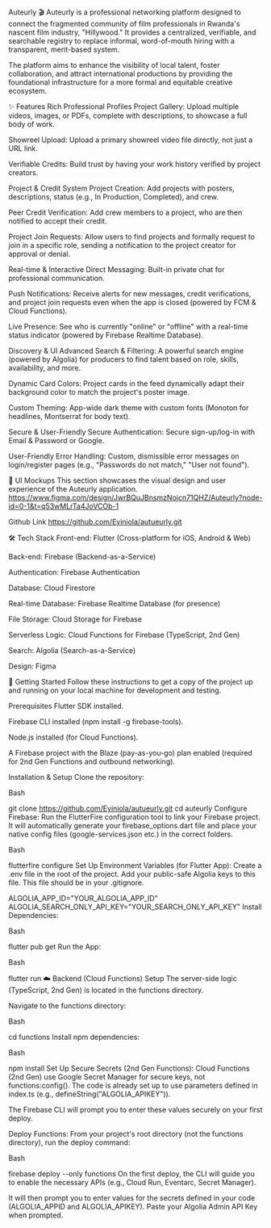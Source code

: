 Auteurly 🎬
Auteurly is a professional networking platform designed to connect the fragmented community of film professionals in Rwanda's nascent film industry, "Hillywood." It provides a centralized, verifiable, and searchable registry to replace informal, word-of-mouth hiring with a transparent, merit-based system.

The platform aims to enhance the visibility of local talent, foster collaboration, and attract international productions by providing the foundational infrastructure for a more formal and equitable creative ecosystem.

✨ Features
Rich Professional Profiles
Project Gallery: Upload multiple videos, images, or PDFs, complete with descriptions, to showcase a full body of work.

Showreel Upload: Upload a primary showreel video file directly, not just a URL link.

Verifiable Credits: Build trust by having your work history verified by project creators.

Project & Credit System
Project Creation: Add projects with posters, descriptions, status (e.g., In Production, Completed), and crew.

Peer Credit Verification: Add crew members to a project, who are then notified to accept their credit.

Project Join Requests: Allow users to find projects and formally request to join in a specific role, sending a notification to the project creator for approval or denial.

Real-time & Interactive
Direct Messaging: Built-in private chat for professional communication.

Push Notifications: Receive alerts for new messages, credit verifications, and project join requests even when the app is closed (powered by FCM & Cloud Functions).

Live Presence: See who is currently "online" or "offline" with a real-time status indicator (powered by Firebase Realtime Database).

Discovery & UI
Advanced Search & Filtering: A powerful search engine (powered by Algolia) for producers to find talent based on role, skills, availability, and more.

Dynamic Card Colors: Project cards in the feed dynamically adapt their background color to match the project's poster image.

Custom Theming: App-wide dark theme with custom fonts (Monoton for headlines, Montserrat for body text).

Secure & User-Friendly
Secure Authentication: Secure sign-up/log-in with Email & Password or Google.

User-Friendly Error Handling: Custom, dismissible error messages on login/register pages (e.g., "Passwords do not match," "User not found").

📱 UI Mockups
This section showcases the visual design and user experience of the Auteurly application. https://www.figma.com/design/JwrBQuJBnsmzNojcn71QHZ/Auteurly?node-id=0-1&t=q53wMLrTa4JoVCOb-1

Github Link
https://github.com/Eyiniola/autueurly.git

🛠️ Tech Stack
Front-end: Flutter (Cross-platform for iOS, Android & Web)

Back-end: Firebase (Backend-as-a-Service)

Authentication: Firebase Authentication

Database: Cloud Firestore

Real-time Database: Firebase Realtime Database (for presence)

File Storage: Cloud Storage for Firebase

Serverless Logic: Cloud Functions for Firebase (TypeScript, 2nd Gen)

Search: Algolia (Search-as-a-Service)

Design: Figma

🚀 Getting Started
Follow these instructions to get a copy of the project up and running on your local machine for development and testing.

Prerequisites
Flutter SDK installed.

Firebase CLI installed (npm install -g firebase-tools).

Node.js installed (for Cloud Functions).

A Firebase project with the Blaze (pay-as-you-go) plan enabled (required for 2nd Gen Functions and outbound networking).

Installation & Setup
Clone the repository:

Bash

git clone https://github.com/Eyiniola/autueurly.git
cd auteurly
Configure Firebase: Run the FlutterFire configuration tool to link your Firebase project. It will automatically generate your firebase_options.dart file and place your native config files (google-services.json etc.) in the correct folders.

Bash

flutterfire configure
Set Up Environment Variables (for Flutter App): Create a .env file in the root of the project. Add your public-safe Algolia keys to this file. This file should be in your .gitignore.

ALGOLIA_APP_ID="YOUR_ALGOLIA_APP_ID"
ALGOLIA_SEARCH_ONLY_API_KEY="YOUR_SEARCH_ONLY_API_KEY"
Install Dependencies:

Bash

flutter pub get
Run the App:

Bash

flutter run
☁️ Backend (Cloud Functions) Setup
The server-side logic (TypeScript, 2nd Gen) is located in the functions directory.

Navigate to the functions directory:

Bash

cd functions
Install npm dependencies:

Bash

npm install
Set Up Secure Secrets (2nd Gen Functions): Cloud Functions (2nd Gen) use Google Secret Manager for secure keys, not functions:config(). The code is already set up to use parameters defined in index.ts (e.g., defineString("ALGOLIA_APIKEY")).

The Firebase CLI will prompt you to enter these values securely on your first deploy.

Deploy Functions: From your project's root directory (not the functions directory), run the deploy command:

Bash

firebase deploy --only functions
On the first deploy, the CLI will guide you to enable the necessary APIs (e.g., Cloud Run, Eventarc, Secret Manager).

It will then prompt you to enter values for the secrets defined in your code (ALGOLIA_APPID and ALGOLIA_APIKEY). Paste your Algolia Admin API Key when prompted.
